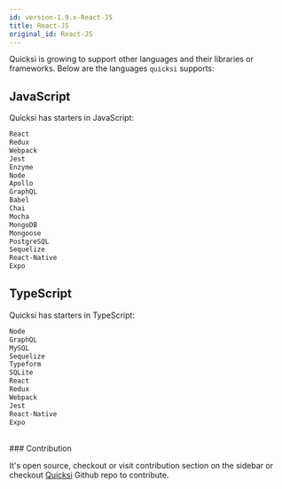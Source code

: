 ```yaml
---
id: version-1.9.x-React-JS
title: React-JS
original_id: React-JS
---
```


Quicksi is growing to support other languages and their libraries or frameworks. Below are the languages `quicksi` supports:

## JavaScript

Quicksi has starters in JavaScript:

```bash
React
Redux
Webpack
Jest
Enzyme
Node
Apollo
GraphQL
Babel
Chai
Mocha
MongoDB
Mongoose
PostgreSQL
Sequelize
React-Native
Expo
```

## TypeScript

Quicksi has starters in TypeScript:

```bash
Node
GraphQL
MySQL
Sequelize
Typeform
SQLite
React
Redux
Webpack
Jest
React-Native
Expo
```


<br/>
### Contribution

It's open source, checkout or visit contribution section on the sidebar or checkout [Quicksi](https://github.com/AnayoOleru/quicksi) Github repo to contribute.
